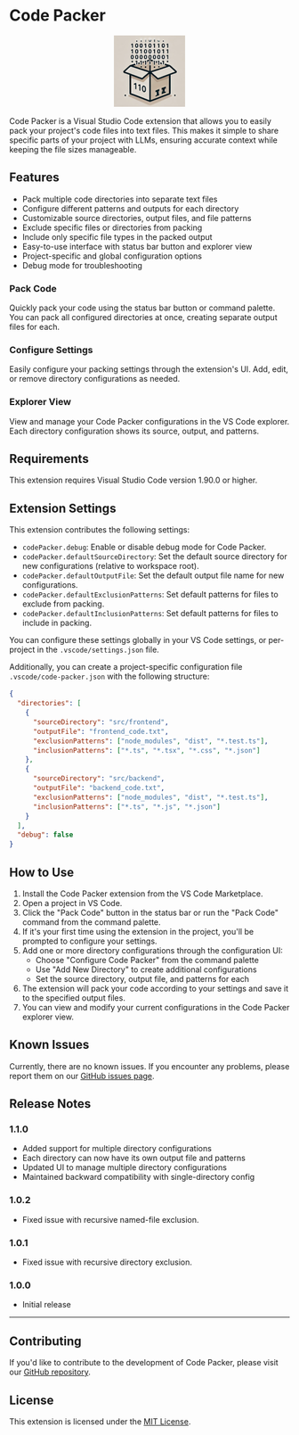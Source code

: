 # Code Packer

<p align="center">
  <img src="./images/codepacker-icon.png" alt="Code Packer Logo" width="128"/>
</p>

Code Packer is a Visual Studio Code extension that allows you to easily pack your project's code files into text files. This makes it simple to share specific parts of your project with LLMs, ensuring accurate context while keeping the file sizes manageable.

## Features

- Pack multiple code directories into separate text files
- Configure different patterns and outputs for each directory
- Customizable source directories, output files, and file patterns
- Exclude specific files or directories from packing
- Include only specific file types in the packed output
- Easy-to-use interface with status bar button and explorer view
- Project-specific and global configuration options
- Debug mode for troubleshooting

### Pack Code

Quickly pack your code using the status bar button or command palette. You can pack all configured directories at once, creating separate output files for each.

### Configure Settings

Easily configure your packing settings through the extension's UI. Add, edit, or remove directory configurations as needed.

### Explorer View

View and manage your Code Packer configurations in the VS Code explorer. Each directory configuration shows its source, output, and patterns.

## Requirements

This extension requires Visual Studio Code version 1.90.0 or higher.

## Extension Settings

This extension contributes the following settings:

- `codePacker.debug`: Enable or disable debug mode for Code Packer.
- `codePacker.defaultSourceDirectory`: Set the default source directory for new configurations (relative to workspace root).
- `codePacker.defaultOutputFile`: Set the default output file name for new configurations.
- `codePacker.defaultExclusionPatterns`: Set default patterns for files to exclude from packing.
- `codePacker.defaultInclusionPatterns`: Set default patterns for files to include in packing.

You can configure these settings globally in your VS Code settings, or per-project in the `.vscode/settings.json` file.

Additionally, you can create a project-specific configuration file `.vscode/code-packer.json` with the following structure:

```json
{
  "directories": [
    {
      "sourceDirectory": "src/frontend",
      "outputFile": "frontend_code.txt",
      "exclusionPatterns": ["node_modules", "dist", "*.test.ts"],
      "inclusionPatterns": ["*.ts", "*.tsx", "*.css", "*.json"]
    },
    {
      "sourceDirectory": "src/backend",
      "outputFile": "backend_code.txt",
      "exclusionPatterns": ["node_modules", "dist", "*.test.ts"],
      "inclusionPatterns": ["*.ts", "*.js", "*.json"]
    }
  ],
  "debug": false
}
```

## How to Use

1. Install the Code Packer extension from the VS Code Marketplace.
2. Open a project in VS Code.
3. Click the "Pack Code" button in the status bar or run the "Pack Code" command from the command palette.
4. If it's your first time using the extension in the project, you'll be prompted to configure your settings.
5. Add one or more directory configurations through the configuration UI:
   - Choose "Configure Code Packer" from the command palette
   - Use "Add New Directory" to create additional configurations
   - Set the source directory, output file, and patterns for each
6. The extension will pack your code according to your settings and save it to the specified output files.
7. You can view and modify your current configurations in the Code Packer explorer view.

## Known Issues

Currently, there are no known issues. If you encounter any problems, please report them on our [GitHub issues page](https://github.com/JustinSchneider/CodePacker/issues).

## Release Notes

### 1.1.0

- Added support for multiple directory configurations
- Each directory can now have its own output file and patterns
- Updated UI to manage multiple directory configurations
- Maintained backward compatibility with single-directory config

### 1.0.2

- Fixed issue with recursive named-file exclusion.

### 1.0.1

- Fixed issue with recursive directory exclusion.

### 1.0.0

- Initial release

---

## Contributing

If you'd like to contribute to the development of Code Packer, please visit our [GitHub repository](https://github.com/JustinSchneider/CodePacker).

## License

This extension is licensed under the [MIT License](LICENSE.md).
